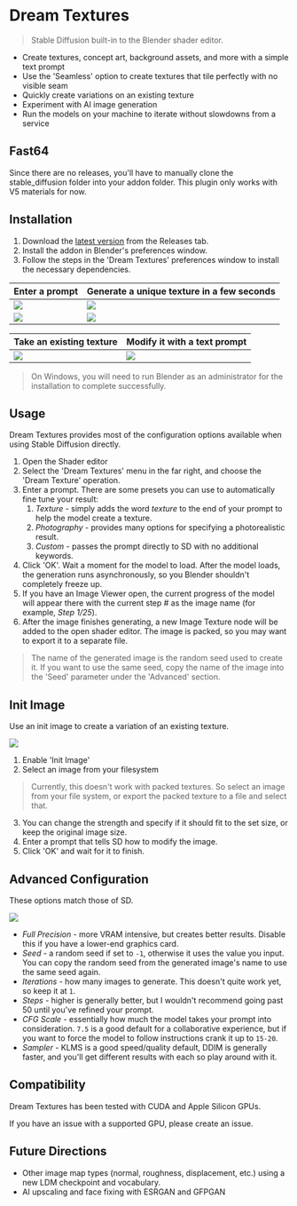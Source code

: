 # Dream Textures

> Stable Diffusion built-in to the Blender shader editor.

* Create textures, concept art, background assets, and more with a simple text prompt
* Use the 'Seamless' option to create textures that tile perfectly with no visible seam
* Quickly create variations on an existing texture
* Experiment with AI image generation
* Run the models on your machine to iterate without slowdowns from a service

## Fast64
Since there are no releases, you'll have to manually clone the stable_diffusion folder into your addon folder.
This plugin only works with V5 materials for now.

## Installation
1. Download the [latest version](https://github.com/carson-katri/dream-textures/releases/tag/0.0.4) from the Releases tab.
2. Install the addon in Blender's preferences window.
3. Follow the steps in the 'Dream Textures' preferences window to install the necessary dependencies.

| Enter a prompt | Generate a unique texture in a few seconds |
| -------------- | ------------------------------------------ |
| ![](readme_assets/brick_wall_texture_prompt.png) | ![](readme_assets/brick_wall_texture.png) |
| ![](readme_assets/uneven_stone_path_prompt.png) | ![](readme_assets/uneven_stone_path.png) |

| Take an existing texture | Modify it with a text prompt |
| ------------------------ | ---------------------------- |
| ![](readme_assets/marble.jpg) | ![](readme_assets/marble_brick_wall_texture.png) |

> On Windows, you will need to run Blender as an administrator for the installation to complete successfully.

## Usage
Dream Textures provides most of the configuration options available when using Stable Diffusion directly.

1. Open the Shader editor
2. Select the 'Dream Textures' menu in the far right, and choose the 'Dream Texture' operation.
3. Enter a prompt. There are some presets you can use to automatically fine tune your result:
    1. *Texture* - simply adds the word *texture* to the end of your prompt to help the model create a texture.
    2. *Photography* - provides many options for specifying a photorealistic result.
    3. *Custom* - passes the prompt directly to SD with no additional keywords.
4. Click 'OK'. Wait a moment for the model to load. After the model loads, the generation runs asynchronously, so you Blender shouldn't completely freeze up.
5. If you have an Image Viewer open, the current progress of the model will appear there with the current step # as the image name (for example, *Step 1/25*).
6. After the image finishes generating, a new Image Texture node will be added to the open shader editor. The image is packed, so you may want to export it to a separate file.

> The name of the generated image is the random seed used to create it. If you want to use the same seed, copy the name of the image into the 'Seed' parameter under the 'Advanced' section.

## Init Image
Use an init image to create a variation of an existing texture.

![](readme_assets/init_image.png)

1. Enable 'Init Image'
2. Select an image from your filesystem
> Currently, this doesn't work with packed textures. So select an image from your file system, or export the packed texture to a file and select that.
3. You can change the strength and specify if it should fit to the set size, or keep the original image size.
4. Enter a prompt that tells SD how to modify the image.
5. Click 'OK' and wait for it to finish.

## Advanced Configuration
These options match those of SD.

![](readme_assets/advanced_configuration.png)

* *Full Precision* - more VRAM intensive, but creates better results. Disable this if you have a lower-end graphics card.
* *Seed* - a random seed if set to `-1`, otherwise it uses the value you input. You can copy the random seed from the generated image's name to use the same seed again.
* *Iterations* - how many images to generate. This doesn't quite work yet, so keep it at `1`.
* *Steps* - higher is generally better, but I wouldn't recommend going past 50 until you've refined your prompt.
* *CFG Scale* - essentially how much the model takes your prompt into consideration. `7.5` is a good default for a collaborative experience, but if you want to force the model to follow instructions crank it up to `15-20`.
* *Sampler* - KLMS is a good speed/quality default, DDIM is generally faster, and you'll get different results with each so play around with it.

## Compatibility
Dream Textures has been tested with CUDA and Apple Silicon GPUs.

If you have an issue with a supported GPU, please create an issue.

## Future Directions
* Other image map types (normal, roughness, displacement, etc.) using a new LDM checkpoint and vocabulary.
* AI upscaling and face fixing with ESRGAN and GFPGAN
